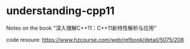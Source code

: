 # understanding-cpp11
Notes on the book "深入理解C++11：C++11新特性解析与应用"

code resoure: https://www.hzcourse.com/web/refbook/detail/5075/208
